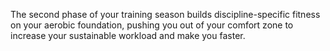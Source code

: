 The second phase of your training season builds discipline-specific fitness on your aerobic foundation, pushing you out of your comfort zone to increase your sustainable workload and make you faster.